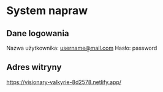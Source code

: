 # System napraw
## Dane logowania
Nazwa użytkownika: username@mail.com
Hasło: password
## Adres witryny
https://visionary-valkyrie-8d2578.netlify.app/
